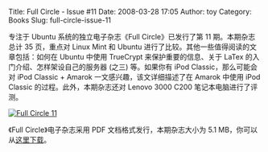 Title: Full Circle - Issue #11
Date: 2008-03-28 17:05
Author: toy
Category: Books
Slug: full-circle-issue-11

专注于 Ubuntu 系统的独立电子杂志《Full Circle》已发行了第 11
期。本期杂志总计 35 页，重点对 Linux Mint 和 Ubuntu
进行了比较。其他一些值得阅读的文章包括：如何在 Ubuntu 中使用 TrueCrypt
来保护重要的信息、关于 LaTex 的入门介绍、怎样架设自己的服务器 (之三)
等。如果你有 iPod Classic，那么可能会对 iPod Classic + Amarok
一文感兴趣，该文详细描述了在 Amarok 中使用 iPod Classic
的过程。此外，本期杂志还对 Lenovo 3000 C200 笔记本电脑进行了评测。

[![Full Circle
11](http://i.linuxtoy.org/i/2008/03/issue11_en-cover-thumb.png)](http://i.linuxtoy.org/i/2008/03/issue11_en-cover.png)

《Full Circle》电子杂志采用 PDF 文档格式发行，本期杂志大小为 5.1
MB，你可以从[这里下载](http://fullcirclemagazine.org/issue-11/)。
